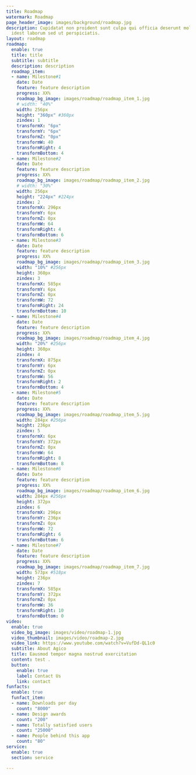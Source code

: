 ```yaml
---
title: Roadmap
watermark: Roadmap
page_header_image: images/background/roadmap.jpg
description: Cupidatat non proident sunt culpa qui officia deserunt mollit <br> anim
  idest laborum sed ut perspiciatis.
layout: roadmap
roadmap:
  enable: true
  title: title
  subtitle: subtitle
  description: description
  roadmap_item:
  - name: Milestone#1
    date: Date
    feature: feature description
    progress: XX%
    roadmap_bg_image: images/roadmap/roadmap_item_1.jpg
    # width: "40%"
    width: 256px
    height: "360px" #360px
    zindex: 1
    transformX: "6px"
    transformY: "6px"
    transformZ: "0px"
    transformW: 40
    transformRight: 4
    transformBottom: 4
  - name: Milestone#2
    date: Date
    feature: feature description
    progress: XX%
    roadmap_bg_image: images/roadmap/roadmap_item_2.jpg
    # width: "30%"
    width: 256px
    height: "224px" #224px
    zindex: 2
    transformX: 296px
    transformY: 6px
    transformZ: 0px
    transformW: 64
    transformRight: 4
    transformBottom: 6
  - name: Milestone#3
    date: Date
    feature: feature description
    progress: XX%
    roadmap_bg_image: images/roadmap/roadmap_item_3.jpg
    width: "10%" #256px
    height: 360px
    zindex: 3
    transformX: 585px
    transformY: 6px
    transformZ: 0px
    transformW: 72
    transformRight: 24
    transformBottom: 10
  - name: Milestone#4
    date: Date
    feature: feature description
    progress: XX%
    roadmap_bg_image: images/roadmap/roadmap_item_4.jpg
    width: "20%" #256px
    height: 360px
    zindex: 4
    transformX: 875px
    transformY: 6px
    transformZ: 0px
    transformW: 56
    transformRight: 2
    transformBottom: 4
  - name: Milestone#5
    date: Date
    feature: feature description
    progress: XX%
    roadmap_bg_image: images/roadmap/roadmap_item_5.jpg
    width: 284px #256px
    height: 236px
    zindex: 5
    transformX: 6px
    transformY: 372px
    transformZ: 0px
    transformW: 64
    transformRight: 8
    transformBottom: 8
  - name: Milestone#6
    date: Date
    feature: feature description
    progress: XX%
    roadmap_bg_image: images/roadmap/roadmap_item_6.jpg
    width: 284px #256px
    height: 372px
    zindex: 6
    transformX: 296px
    transformY: 236px
    transformZ: 0px 
    transformW: 72
    transformRight: 6
    transformBottom: 6
  - name: Milestone#7
    date: Date
    feature: feature description
    progress: XX%
    roadmap_bg_image: images/roadmap/roadmap_item_7.jpg
    width: 573px #518px
    height: 236px
    zindex: 7
    transformX: 585px
    transformY: 372px
    transformZ: 0px
    transformW: 36
    transformRight: 10
    transformBottom: 0
video:
  enable: true
  video_bg_image: images/video/roadmap-1.jpg
  video_thumbnail: images/video/roadmap-2.jpg
  video_link: https://www.youtube.com/watch?v=VufDd-QL1c0
  subtitle: About Agico
  title: Eausmod tempor magna nostrud exercitation
  content: test .
  button:
    enable: true
    label: Contact Us
    link: contact
funfacts:
  enable: true
  funfact_item:
  - name: Downloads per day
    count: "8000"
  - name: Design awards
    count: "200"
  - name: Totally satisfied users
    count: "25000"
  - name: People behind this app
    count: "80"
service:
  enable: true
  section: service

---
```

